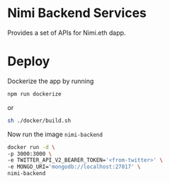 # Nimi Backend Services

Provides a set of APIs for Nimi.eth dapp.

# Deploy

Dockerize the app by running

```bash
npm run dockerize
```

or

```bash
sh ./docker/build.sh
```

Now run the image `nimi-backend`

```bash
docker run -d \
-p 3000:3000 \
-e TWITTER_API_V2_BEARER_TOKEN='<from-twitter>' \
-e MONGO_URI='mongodb://localhost:27017' \
nimi-backend
```
